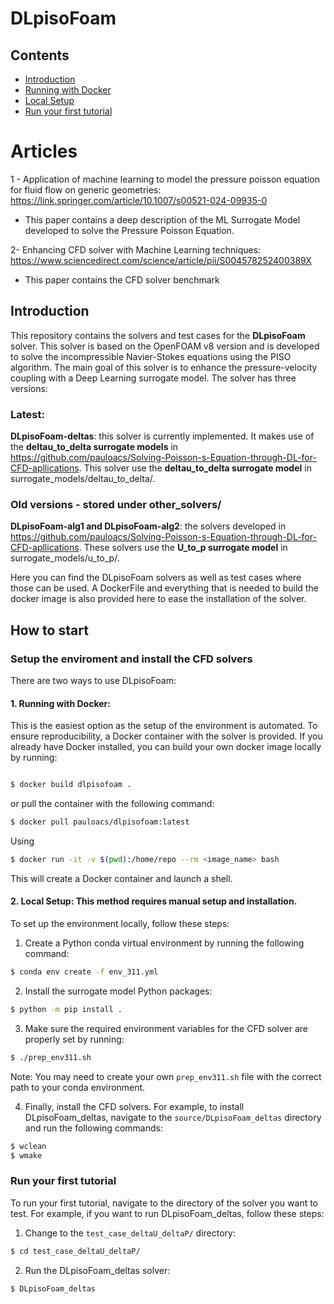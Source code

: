 # DLpisoFoam

## Contents

- [Introduction](#introduction)
- [Running with Docker](#running-with-docker)
- [Local Setup](#local-setup)
- [Run your first tutorial](#run-your-first-tutorial)

# Articles

1 - Application of machine learning to model the pressure poisson equation for fluid flow on generic geometries:
https://link.springer.com/article/10.1007/s00521-024-09935-0
  - This paper contains a deep description of the ML Surrogate Model developed to solve the Pressure Poisson Equation.

2- Enhancing CFD solver with Machine Learning techniques: 
https://www.sciencedirect.com/science/article/pii/S004578252400389X
  - This paper contains the CFD solver benchmark

## Introduction

This repository contains the solvers and test cases for the **DLpisoFoam** solver. This solver is based on the OpenFOAM v8 version and is developed to solve the incompressible Navier-Stokes equations using the PISO algorithm. The main goal of this solver is to enhance the pressure-velocity coupling with a Deep Learning surrogate model. The solver has three versions:

### Latest: 

**DLpisoFoam-deltas**:
  this solver is currently implemented. It makes use of the **deltau_to_delta surrogate models** in https://github.com/pauloacs/Solving-Poisson-s-Equation-through-DL-for-CFD-apllications. This solver use the **deltau_to_delta surrogate model** in surrogate_models/deltau_to_delta/. 


### Old versions - stored under **other_solvers/**

**DLpisoFoam-alg1 and DLpisoFoam-alg2**:
 the solvers developed in https://github.com/pauloacs/Solving-Poisson-s-Equation-through-DL-for-CFD-apllications. These solvers use the **U_to_p surrogate model** in surrogate_models/u_to_p/. 

Here you can find the DLpisoFoam solvers as well as test cases where those can be used. A DockerFile and everything that is needed to build the docker image is also provided here to ease the installation of the solver.

## How to start

### Setup the enviroment and install the CFD solvers

There are two ways to use DLpisoFoam:

#### 1. **Running with Docker**:

This is the easiest option as the setup of the environment is automated. To ensure reproducibility, a Docker container with the solver is provided. If you already have Docker installed, you can build your own docker image locally by running:

```sh

$ docker build dlpisofoam .
```

or pull the container with the following command:

```sh
$ docker pull pauloacs/dlpisofoam:latest
```

Using

```sh
$ docker run -it -v $(pwd):/home/repo --rm <image_name> bash
```

This will create a Docker container and launch a shell.

#### 2. **Local Setup**: This method requires manual setup and installation.

To set up the environment locally, follow these steps:

1. Create a Python conda virtual environment by running the following command:

```sh
$ conda env create -f env_311.yml
```

2. Install the surrogate model Python packages:

```sh
$ python -m pip install .
```

3. Make sure the required environment variables for the CFD solver are properly set by running:

```sh
$ ./prep_env311.sh
```

Note: You may need to create your own `prep_env311.sh` file with the correct path to your conda environment.

4. Finally, install the CFD solvers. For example, to install DLpisoFoam_deltas, navigate to the `source/DLpisoFoam_deltas` directory and run the following commands:

```sh
$ wclean
$ wmake
```

### Run your first tutorial

To run your first tutorial, navigate to the directory of the solver you want to test. For example, if you want to run DLpisoFoam_deltas, follow these steps:

1. Change to the `test_case_deltaU_deltaP/` directory:

```sh
$ cd test_case_deltaU_deltaP/
```

2. Run the DLpisoFoam_deltas solver:

```sh
$ DLpisoFoam_deltas
```
